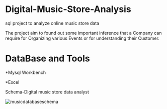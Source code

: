# Digital-Music-Store-Analysis
sql project to analyze online music store data

The project aim to found out some important inference that a Company can require for Organizing various Events or for understanding their Customer.

# DataBase and Tools

*Mysql Workbench

*Excel

Schema-Digital music store data analyst

![musicdatabaseschema](
https://user-images.githubusercontent.com/112153548/213707717-bfc9f479-52d9-407b-99e1-e94db7ae10a3.png)
